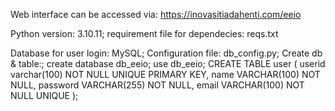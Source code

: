Web interface can be accessed via: https://inovasitiadahenti.com/eeio

Python version: 3.10.11;
requirement file for dependecies: reqs.txt

Database for user login: MySQL; 
    Configuration file: db_config.py;
    Create db & table:;
        create database db_eeio;
        use db_eeio;
        CREATE TABLE user (
            userid varchar(100) NOT NULL UNIQUE PRIMARY KEY,
            name VARCHAR(100) NOT NULL,
            password VARCHAR(255) NOT NULL,
            email VARCHAR(100) NOT NULL UNIQUE
        );
